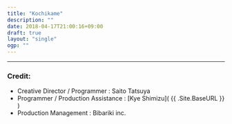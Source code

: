 ```yaml
---
title: "Kochikame"
description: ""
date: 2018-04-17T21:00:16+09:00
draft: true
layout: "single"
ogp: ""
---
```

---




### Credit:
* Creative Director / Programmer : Saito Tatsuya
* Programmer / Production Assistance : [Kye Shimizu]( {{ .Site.BaseURL }} )
* Production Management : Bibariki inc.